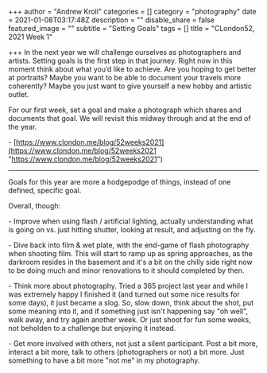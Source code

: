 +++
author = "Andrew Kroll"
categories = []
category = "photography"
date = 2021-01-08T03:17:48Z
description = ""
disable_share = false
featured_image = ""
subtitle = "Setting Goals"
tags = []
title = "CLondon52, 2021 Week 1"

+++
In the next year we will challenge ourselves as photographers and artists. Setting goals is the first step in that journey. Right now in this moment think about what you’d like to achieve. Are you hoping to get better at portraits? Maybe you want to be able to document your travels more coherently? Maybe you just want to give yourself a new hobby and artistic outlet.

For our first week, set a goal and make a photograph which shares and documents that goal. We will revisit this midway through and at the end of the year.

\- [https://www.clondon.me/blog/52weeks2021](https://www.clondon.me/blog/52weeks2021 "https://www.clondon.me/blog/52weeks2021")

***

Goals for this year are more a hodgepodge of things, instead of one defined, specific goal.

Overall, though:

\- Improve when using flash / artificial lighting, actually understanding what is going on vs. just hitting shutter, looking at result, and adjusting on the fly.

\- Dive back into film & wet plate, with the end-game of flash photography when shooting film. This will start to ramp up as spring approaches, as the darkroom resides in the basement and it's a bit on the chilly side right now to be doing much and minor renovations to it should completed by then.

\- Think more about photography. Tried a 365 project last year and while I was extremely happy I finished it (and turned out some nice results for some days), it just became a slog. So, slow down, think about the shot, put some meaning into it, and if something just isn't happening say "oh well", walk away, and try again another week. Or just shoot for fun some weeks, not beholden to a challenge but enjoying it instead.

\- Get more involved with others, not just a silent participant. Post a bit more, interact a bit more, talk to others (photographers or not) a bit more. Just something to have a bit more "not me" in my photography.